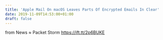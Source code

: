 ```yaml
---
title: 'Apple Mail On macOS Leaves Parts Of Encrypted Emails In Clear'
date: 2019-11-09T14:53:00+01:00
draft: false
---
```


  
  
from News ≈ Packet Storm https://ift.tt/2p6BUKE